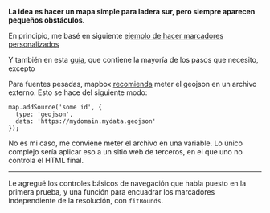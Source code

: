**La idea es hacer un mapa simple para ladera sur, pero siempre aparecen pequeños obstáculos.**

En principio, me basé en siguiente [ejemplo de hacer marcadores personalizados](https://www.mapbox.com/mapbox-gl-js/example/custom-marker-icons/)

Y también en esta [guía](https://www.mapbox.com/help/building-a-store-locator/), que contiene la mayoría de los pasos que necesito, excepto 

Para fuentes pesadas, mapbox [recomienda](https://www.mapbox.com/help/working-with-large-geojson-data/) meter el geojson en un archivo externo. Esto se hace del siguiente modo:

```
map.addSource('some id', {
  type: 'geojson',
  data: 'https://mydomain.mydata.geojson'
});
```

No es mi caso, me conviene meter el archivo en una variable. Lo único complejo sería aplicar eso a un sitio web de terceros, en el que uno no controla el HTML final.

---

Le agregué los controles básicos de navegación que había puesto en la primera prueba, y una función para encuadrar los marcadores independiente de la resolución, con `fitBounds`.